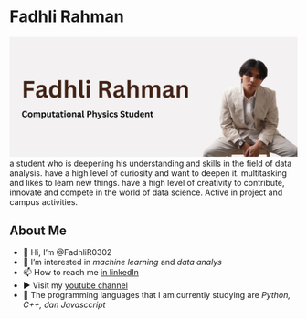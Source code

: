 # Fadhli Rahman
<img src = "https://github.com/FadhliR0302/FadhliR0302/blob/9cf786539fe1ea2f0fbf24e7ee24e4d930160f4c/Fadhli%20Rahman.png">
a student who is deepening his understanding and skills in the field of data analysis. have a high level of curiosity and want to deepen it.
multitasking and likes to learn new things. have a high level of creativity to contribute, innovate and compete in the world of data science. 
Active in project and campus activities.

## About Me
- 👋 Hi, I’m @FadhliR0302
- 👀 I’m interested in _machine learning_ and _data analys_
- 📫 How to reach me [in linkedIn](https://www.linkedin.com/in/fadhli-rahman-434407195/)
- ▶️ Visit my [youtube channel](https://youtube.com/@fadhlirahman8734?si=zLnzqD_DS-eXAx2B)
- 🐍 The programming languages that I am currently studying are _Python, C++, dan Javasccript_

<!---
FadhliR0302/FadhliR0302 is a ✨ special ✨ repository because its `README.md` (this file) appears on your GitHub profile.
You can click the Preview link to take a look at your changes.
--->
